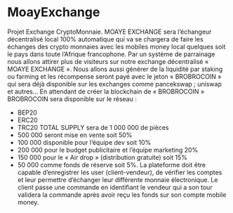 # MoayExchange

Projet Exchange CryptoMonnaie.
MOAYE EXCHANGE sera l’échangeur décentralisé local 100% automatique qui va se chargera de faire les échanges des crypto monnaies avec les mobiles money local quelques soit le pays dans toute l’Afrique francophone.
Par un système de parrainage nous allons attirer plus de visiteurs sur notre exchange décentralisé « MOAYE EXCHANGE ».
Nous allons aussi générer de la liquidité par staking ou farming et les récompense seront payé avec le jeton « BROBROCOIN » qui sera déjà disponible sur les exchanges comme pancekswap ; uniswap et autres… 
En attendant de créer la blockchain de « BROBROCOIN » BROBROCOIN sera disponible sur le réseau : 
-	BEP20
-	ERC20
-	TRC20
TOTAL SUPPLY sera de 1 000 000 de pièces
-	500 000 seront mise en vente soit 50%
-	100 000 disponible pour l’équipe dev soit 10%
-	200 000 pour le budget publicitaire et l’équipe marketing 20%
-	150 000 pour le « Air drop » (distribution gratuite) soit 15%
-	50 000 comme fonds de réserve soit 5%.
La plateforme doit être capable d’enregistrer les user (client-vendeur), de vérifier les comptes et leur permettre d’échanger leur différente monnaie électronique.
Le client passe une commande en identifiant le vendeur qui a son tour validera la commande après avoir reçu les fonds sur son compte mobile money. 

